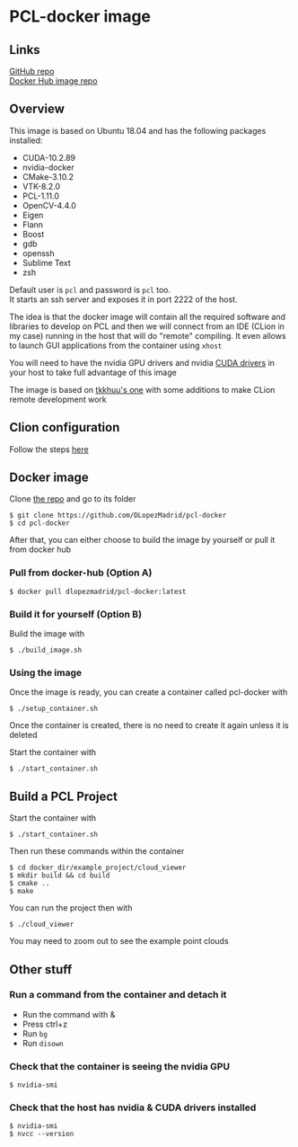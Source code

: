 # PCL-docker image
## Links
[GitHub repo](https://github.com/DLopezMadrid/pcl-docker)  
[Docker Hub image repo](https://hub.docker.com/repository/docker/dlopezmadrid/pcl-docker)


## Overview
This image is based on Ubuntu 18.04 and has the following packages installed:
- CUDA-10.2.89
- nvidia-docker
- CMake-3.10.2
- VTK-8.2.0
- PCL-1.11.0
- OpenCV-4.4.0
- Eigen
- Flann
- Boost
- gdb
- openssh
- Sublime Text
- zsh

Default user is `pcl` and password is `pcl` too.  
It starts an ssh server and exposes it in port 2222 of the host.

The idea is that the docker image will contain all the required software and libraries to develop on PCL and then we will connect from an IDE (CLion in my case) running in the host that will do "remote" compiling. It even allows to launch GUI applications from the container using `xhost`

You will need to have the nvidia GPU drivers and nvidia [CUDA drivers](https://linuxconfig.org/how-to-install-cuda-on-ubuntu-20-04-focal-fossa-linux) in your host to take full advantage of this image 

The image is based on [tkkhuu's one](https://github.com/tkkhuu/camera_lidar_calibration.git) with some additions to make CLion remote development work

## Clion configuration
Follow the steps [here](https://austinmorlan.com/posts/docker_clion_development/)


## Docker image
Clone [the repo](https://github.com/DLopezMadrid/pcl-docker) and go to its folder  
```
$ git clone https://github.com/DLopezMadrid/pcl-docker
$ cd pcl-docker
```
After that, you can either choose to build the image by yourself or pull it from docker hub

### Pull from docker-hub (Option A)
```
$ docker pull dlopezmadrid/pcl-docker:latest
```


### Build it for yourself (Option B)
Build the image with 
```
$ ./build_image.sh
```
### Using the image
Once the image is ready, you can create a container called pcl-docker with
```
$ ./setup_container.sh  
```
Once the container is created, there is no need to create it again unless it is deleted

Start the container with 
```
$ ./start_container.sh
```


## Build a PCL Project

Start the container with
```
$ ./start_container.sh
```
Then run these commands within the container
```
$ cd docker_dir/example_project/cloud_viewer
$ mkdir build && cd build
$ cmake ..
$ make
```
You can run the project then with
```
$ ./cloud_viewer
```
You may need to zoom out to see the example point clouds

## Other stuff

### Run a command from the container and detach it
- Run the command with &
- Press ctrl+z
- Run `bg`
- Run `disown`

### Check that the container is seeing the nvidia GPU
```
$ nvidia-smi
```

### Check that the host has nvidia & CUDA drivers installed
```
$ nvidia-smi
$ nvcc --version
```